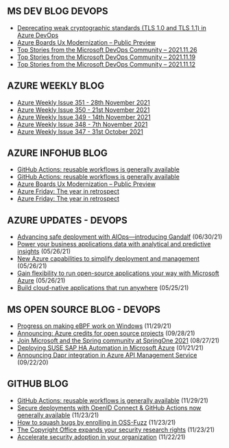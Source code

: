 ## MS DEV BLOG DEVOPS 

<!-- DEVBLOGDEVOPS:START -->
- [Deprecating weak cryptographic standards (TLS 1.0 and TLS 1.1) in Azure DevOps](https://devblogs.microsoft.com/devops/deprecating-weak-cryptographic-standards-tls-1-0-and-tls-1-1-in-azure-devops/)
- [Azure Boards Ux Modernization – Public Preview](https://devblogs.microsoft.com/devops/azure-boards-ux-modernization-public-preview/)
- [Top Stories from the Microsoft DevOps Community – 2021.11.26](https://devblogs.microsoft.com/devops/top-stories-from-the-microsoft-devops-community-2021-11-26/)
- [Top Stories from the Microsoft DevOps Community – 2021.11.19](https://devblogs.microsoft.com/devops/top-stories-from-the-microsoft-devops-community-2021-11-19/)
- [Top Stories from the Microsoft DevOps Community – 2021.11.12](https://devblogs.microsoft.com/devops/top-stories-from-the-microsoft-devops-community-2021-11-12/)
<!-- DEVBLOGDEVOPS:END -->


## AZURE WEEKLY BLOG

<!-- AZUREWEEKLY:START -->
- [Azure Weekly Issue 351 - 28th November 2021](https://azureweekly.info/issue-351.html)
- [Azure Weekly Issue 350 - 21st November 2021](https://azureweekly.info/issue-350.html)
- [Azure Weekly Issue 349 - 14th November 2021](https://azureweekly.info/issue-349.html)
- [Azure Weekly Issue 348 - 7th November 2021](https://azureweekly.info/issue-348.html)
- [Azure Weekly Issue 347 - 31st October 2021](https://azureweekly.info/issue-347.html)
<!-- AZUREWEEKLY:END -->

## AZURE INFOHUB BLOG 

<!-- AZUREINFOHUB:START -->
- [GitHub Actions: reusable workflows is generally available](https://github.blog/2021-11-29-github-actions-reusable-workflows-is-generally-available/)
- [GitHub Actions: reusable workflows is generally available](https://github.blog/2021-11-29-github-actions-reusable-workflows-is-generally-available/)
- [Azure Boards Ux Modernization – Public Preview](https://devblogs.microsoft.com/devops/azure-boards-ux-modernization-public-preview)
- [Azure Friday: The year in retrospect](https://techcommunity.microsoft.com/t5/azure-developer-community-blog/azure-friday-the-year-in-retrospect/ba-p/3015107)
- [Azure Friday: The year in retrospect](https://techcommunity.microsoft.com/t5/azure-developer-community-blog/azure-friday-the-year-in-retrospect/ba-p/3015107)
<!-- AZUREINFOHUB:END -->


## AZURE UPDATES - DEVOPS 

<!-- AZUREUPDATES:START -->

 - [Advancing safe deployment with AIOps—introducing Gandalf](https://azure.microsoft.com/blog/advancing-safe-deployment-with-aiops-introducing-gandalf/) (06/30/21)
 - [Power your business applications data with analytical and predictive insights](https://azure.microsoft.com/blog/power-your-business-applications-data-with-analytical-and-predictive-insights/) (05/26/21)
 - [New Azure capabilities to simplify deployment and management](https://azure.microsoft.com/blog/new-azure-capabilities-to-simplify-deployment-and-management/) (05/26/21)
 - [Gain flexibility to run open-source applications your way with Microsoft Azure](https://azure.microsoft.com/blog/gain-flexibility-to-run-open-source-applications-your-way-with-microsoft-azure/) (05/26/21)
 - [Build cloud-native applications that run anywhere](https://azure.microsoft.com/blog/build-cloudnative-applications-that-run-anywhere/) (05/25/21)
<!-- AZUREUPDATES:END -->


## MS OPEN SOURCE BLOG - DEVOPS 

<!-- MSOPENSOURCEBLOG:START -->

 - [Progress on making eBPF work on Windows](https://cloudblogs.microsoft.com/opensource/2021/11/29/progress-on-making-ebpf-work-on-windows/) (11/29/21)
 - [Announcing: Azure credits for open source projects](https://cloudblogs.microsoft.com/opensource/2021/09/28/announcing-azure-credits-for-open-source-projects/) (09/28/21)
 - [Join Microsoft and the Spring community at SpringOne 2021](https://cloudblogs.microsoft.com/opensource/2021/08/27/join-microsoft-and-the-spring-community-at-springone-2021/) (08/27/21)
 - [Deploying SUSE SAP HA Automation in Microsoft Azure](https://cloudblogs.microsoft.com/opensource/2021/01/21/deploying-suse-sap-ha-automation-in-microsoft-azure/) (01/21/21)
 - [Announcing Dapr integration in Azure API Management Service](https://cloudblogs.microsoft.com/opensource/2020/09/22/announcing-dapr-integration-azure-api-management-service-apim/) (09/22/20)
<!-- MSOPENSOURCEBLOG:END -->


## GITHUB BLOG


<!-- GITHUB:START -->

 - [GitHub Actions: reusable workflows is generally available](https://github.blog/2021-11-29-github-actions-reusable-workflows-is-generally-available/) (11/29/21)
 - [Secure deployments with OpenID Connect &amp; GitHub Actions now generally available](https://github.blog/2021-11-23-secure-deployments-openid-connect-github-actions-generally-available/) (11/23/21)
 - [How to squash bugs by enrolling in OSS-Fuzz](https://github.blog/2021-11-23-how-to-squash-bugs-by-enrolling-in-oss-fuzz/) (11/23/21)
 - [The Copyright Office expands your security research rights](https://github.blog/2021-11-23-copyright-office-expands-security-research-rights/) (11/23/21)
 - [Accelerate security adoption in your organization](https://github.blog/2021-11-22-accelerate-security-adoption-in-your-organization/) (11/22/21)
<!-- GITHUB:END -->
